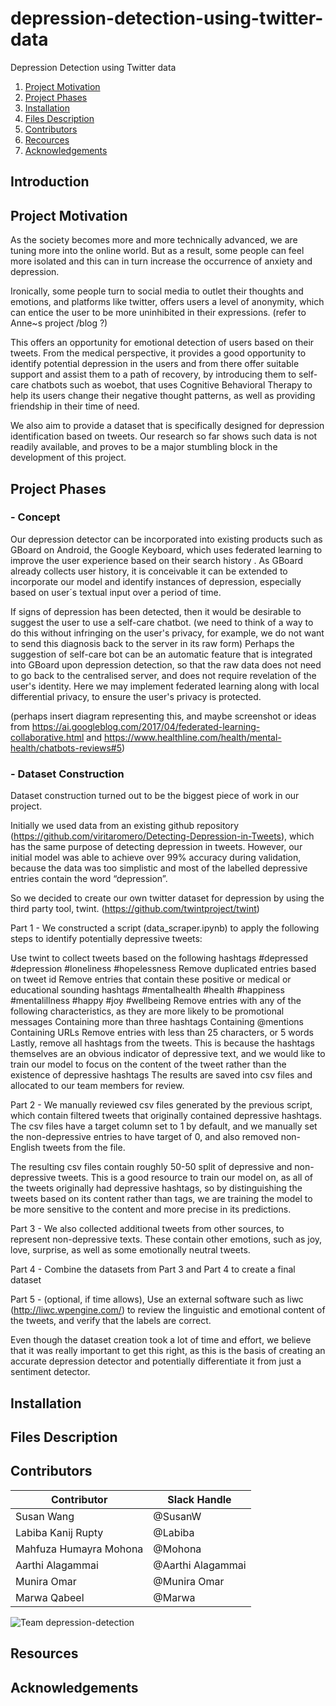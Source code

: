 # depression-detection-using-twitter-data
Depression Detection using Twitter data

1. [Project Motivation](#motivation)
2. [Project Phases](#phases)
3. [Installation](#installation)
4. [Files Description](#files)
5. [Contributors](#contributors)
6. [Recources](#recources)
7. [Acknowledgements](#licensing)



## Introduction <a name="introduction"></a>

## Project Motivation <a name="motivation"></a>

As the society becomes more and more technically advanced, we are tuning more into the online world. But as a result, some people can feel more isolated and this can in turn increase the occurrence of anxiety and depression.

Ironically, some people turn to social media to outlet their thoughts and emotions, and platforms like twitter, offers users a level of anonymity, which can entice the user to be more uninhibited in their expressions. (refer to Anne~s project /blog ?)

This offers an opportunity for emotional detection of users based on their tweets. From the medical perspective, it provides a good opportunity to identify potential depression in the users and from there offer suitable support and assist them to a path of recovery, by introducing them to self-care chatbots such as woebot, that uses Cognitive Behavioral Therapy to help its users change their negative thought patterns, as well as providing friendship in their time of need.

We also aim to provide a dataset that is specifically designed for depression identification based on tweets. Our research so far shows such data is not readily available, and proves to be a major stumbling block in the development of this project.


## Project Phases <a name="phases"></a>

### - Concept

Our depression detector can be incorporated into existing products such as GBoard on Android, the Google Keyboard, which uses federated learning to improve the user experience based on their search history . As GBoard already collects user history, it is conceivable it can be extended to incorporate our model and identify instances of depression, especially based on user´s textual input over a period of time.

If signs of depression has been detected, then it would be desirable to suggest the user to use a self-care chatbot. (we need to think of a way to do this without infringing on the user's privacy, for example, we do not want to send this diagnosis back to the server in its raw form) Perhaps the suggestion of self-care bot can be an automatic feature that is integrated into GBoard upon depression detection, so that the raw data does not need to go back to the centralised server, and does not require revelation of the user's identity. Here we may implement federated learning along with local differential privacy, to ensure the user's privacy is protected.

(perhaps insert diagram representing this, and maybe screenshot or ideas from https://ai.googleblog.com/2017/04/federated-learning-collaborative.html and 
https://www.healthline.com/health/mental-health/chatbots-reviews#5)

### - Dataset Construction

Dataset construction turned out to be the biggest piece of work in our project.

Initially we used data from an existing github repository (https://github.com/viritaromero/Detecting-Depression-in-Tweets), which has the same purpose of detecting depression in tweets. However, our initial model was able to achieve over 99% accuracy during validation, because the data was too simplistic and most of the labelled depressive entries contain the word “depression”.

So we decided to create our own twitter dataset for depression by using the third party tool, twint. (https://github.com/twintproject/twint)

Part 1 - We constructed a script (data_scraper.ipynb) to apply the following steps to identify potentially depressive tweets:

Use twint to collect tweets based on the following hashtags
#depressed
#depression
#loneliness
#hopelessness
Remove duplicated entries based on tweet id
Remove entries that contain these positive or medical or educational sounding hashtags
#mentalhealth
#health
#happiness
#mentalillness
#happy
#joy
#wellbeing
Remove entries with any of the following characteristics, as they are more likely to be promotional messages
Containing more than three hashtags
Containing @mentions
Containing URLs
Remove entries with less than 25 characters, or 5 words
Lastly, remove all hashtags from the tweets. This is because the hashtags themselves are an obvious indicator of depressive text, and we would like to train our model to focus on the content of the tweet rather than the existence of depressive hashtags
The results are saved into csv files and allocated to our team members for review.

Part 2 - We manually reviewed csv files generated by the previous script, which contain filtered tweets that originally contained depressive hashtags. The csv files have a target column set to 1 by default, and we manually set the non-depressive entries to have target of 0, and also removed non-English tweets from the file.

The resulting csv files contain roughly 50-50 split of depressive and non-depressive tweets. This is a good resource to train our model on, as all of the tweets originally had depressive hashtags, so by distinguishing the tweets based on its content rather than tags, we are training the model to be more sensitive to the content and more precise in its predictions.

Part 3 - We also collected additional tweets from other sources, to represent non-depressive texts. These contain other emotions, such as joy, love, surprise, as well as some emotionally neutral tweets. 

Part 4 - Combine the datasets from Part 3 and Part 4 to create a final dataset

Part 5 - (optional, if time allows), Use an external software such as liwc (http://liwc.wpengine.com/) to review the linguistic and emotional content of the tweets, and verify that the labels are correct.

Even though the dataset creation took a lot of time and effort, we believe that it was really important to get this right, as this is the basis of creating an accurate depression detector and potentially differentiate it from just a sentiment detector.


## Installation<a name="installation"></a>

## Files Description<a name="files"></a>

## Contributors<a name="contributors"></a>

Contributor | Slack Handle
------------ | -------------
Susan Wang | @SusanW
Labiba Kanij Rupty | @Labiba 
Mahfuza Humayra Mohona | @Mohona 
Aarthi Alagammai | @Aarthi Alagammai
Munira Omar | @Munira Omar
Marwa Qabeel | @Marwa

![Team depression-detection](https://user-images.githubusercontent.com/14244685/63355476-00543d00-c388-11e9-961c-71f4bc01162b.png)

## Resources<a name="resources"></a>

## Acknowledgements<a name="acknowledgements"></a>

